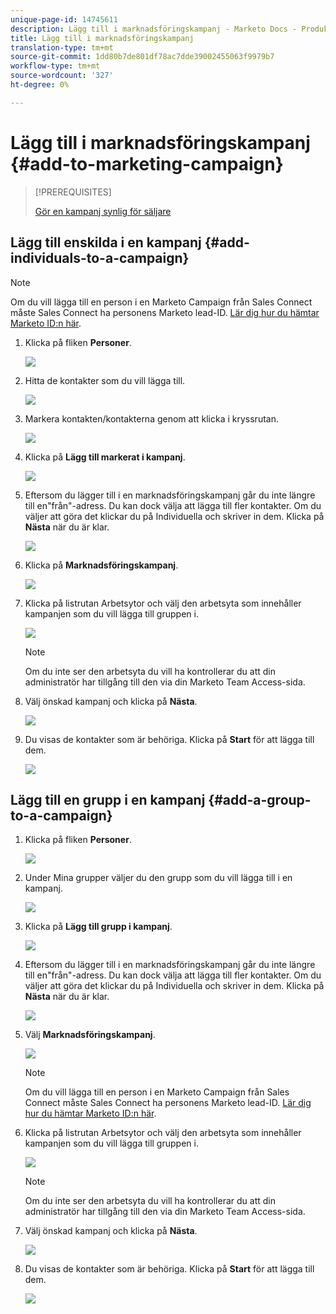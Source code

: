 ```yaml
---
unique-page-id: 14745611
description: Lägg till i marknadsföringskampanj - Marketo Docs - Produktdokumentation
title: Lägg till i marknadsföringskampanj
translation-type: tm+mt
source-git-commit: 1dd80b7de801df78ac7dde39002455063f9979b7
workflow-type: tm+mt
source-wordcount: '327'
ht-degree: 0%

---
```



# Lägg till i marknadsföringskampanj {#add-to-marketing-campaign}

>[!PREREQUISITES]
>
>[Gör en kampanj synlig för säljare](/help/marketo/product-docs/marketo-sales-connect/marketo/make-a-campaign-visible-to-sales-connect-users.md)

## Lägg till enskilda i en kampanj {#add-individuals-to-a-campaign}

>[!NOTE]
>
>Om du vill lägga till en person i en Marketo Campaign från Sales Connect måste Sales Connect ha personens Marketo lead-ID. [Lär dig hur du hämtar Marketo ID:n här](/help/marketo/product-docs/marketo-sales-connect/people/managing-contacts/connect-your-marketo-leads-with-sales-connect-leads.md).

1. Klicka på fliken **Personer**.

   ![](assets/one-3.png)

1. Hitta de kontakter som du vill lägga till.

   ![](assets/two-3.png)

1. Markera kontakten/kontakterna genom att klicka i kryssrutan.

   ![](assets/three-3.png)

1. Klicka på **Lägg till markerat i kampanj**.

   ![](assets/four-3.png)

1. Eftersom du lägger till i en marknadsföringskampanj går du inte längre till en&quot;från&quot;-adress. Du kan dock välja att lägga till fler kontakter. Om du väljer att göra det klickar du på Individuella och skriver in dem. Klicka på **Nästa** när du är klar.

   ![](assets/five-2.png)

1. Klicka på **Marknadsföringskampanj**.

   ![](assets/six-1.png)

1. Klicka på listrutan Arbetsytor och välj den arbetsyta som innehåller kampanjen som du vill lägga till gruppen i.

   ![](assets/seven-1.png)

   >[!NOTE]
   >
   >Om du inte ser den arbetsyta du vill ha kontrollerar du att din administratör har tillgång till den via din Marketo Team Access-sida.

1. Välj önskad kampanj och klicka på **Nästa**.

   ![](assets/eight.png)

1. Du visas de kontakter som är behöriga. Klicka på **Start** för att lägga till dem.

   ![](assets/nine.png)

## Lägg till en grupp i en kampanj {#add-a-group-to-a-campaign}

1. Klicka på fliken **Personer**.

   ![](assets/one-3.png)

1. Under Mina grupper väljer du den grupp som du vill lägga till i en kampanj.

   ![](assets/eleven.png)

1. Klicka på **Lägg till grupp i kampanj**.

   ![](assets/twelve.png)

1. Eftersom du lägger till i en marknadsföringskampanj går du inte längre till en&quot;från&quot;-adress. Du kan dock välja att lägga till fler kontakter. Om du väljer att göra det klickar du på Individuella och skriver in dem. Klicka på **Nästa** när du är klar.

   ![](assets/thirteen.png)

1. Välj **Marknadsföringskampanj**.

   ![](assets/six-1.png)

   >[!NOTE]
   >
   >Om du vill lägga till en person i en Marketo Campaign från Sales Connect måste Sales Connect ha personens Marketo lead-ID. [Lär dig hur du hämtar Marketo ID:n här](/help/marketo/product-docs/marketo-sales-connect/people/managing-contacts/connect-your-marketo-leads-with-sales-connect-leads.md).

1. Klicka på listrutan Arbetsytor och välj den arbetsyta som innehåller kampanjen som du vill lägga till gruppen i.

   ![](assets/seven-1.png)

   >[!NOTE]
   >
   >Om du inte ser den arbetsyta du vill ha kontrollerar du att din administratör har tillgång till den via din Marketo Team Access-sida.

1. Välj önskad kampanj och klicka på **Nästa**.

   ![](assets/eight.png)

1. Du visas de kontakter som är behöriga. Klicka på **Start** för att lägga till dem.

   ![](assets/nine.png)
